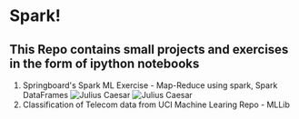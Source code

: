 # Spark!

## This Repo contains small projects and exercises in the form of ipython notebooks

1. Springboard's Spark ML Exercise - Map-Reduce using spark, Spark DataFrames
![Julius Caesar](https://github.com/nachiketmparanjape/Spark-Projects-Exercises/blob/master/zImages/Top_20_words_used_in_Julius_Caesar.png, "Julius Caesar word Frequencies")
![Julius Caesar](https://github.com/nachiketmparanjape/Spark-Projects-Exercises/blob/master/zImages/Top_20_words_used_by_Shakespear.png, "Shakespear word Frequencies")
2. Classification of Telecom data from UCI Machine Learing Repo - MLLib
